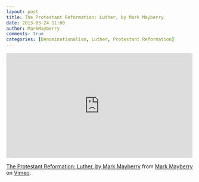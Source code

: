 ```yaml
---
layout: post
title: The Protestant Reformation: Luther, by Mark Mayberry
date: 2013-03-24 11:00
author: MarkMayberry
comments: true
categories: [Denominationalism, Luther, Protestant Reformation]
---
```

<iframe src="http://player.vimeo.com/video/64396623" width="500" height="281" frameborder="0" webkitAllowFullScreen mozallowfullscreen allowFullScreen></iframe> <p><a href="http://vimeo.com/64396623">The Protestant Reformation: Luther, by Mark Mayberry</a> from <a href="http://vimeo.com/ascoc">Mark Mayberry</a> on <a href="http://vimeo.com">Vimeo</a>.</p>
